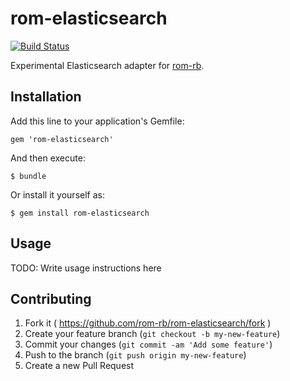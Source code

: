 [travis]: https://travis-ci.org/rom-rb/rom-elasticsearch

# rom-elasticsearch

[![Build Status](https://travis-ci.org/rom-rb/rom-elasticsearch.svg?branch=master)][travis]

Experimental Elasticsearch adapter for [rom-rb](https://github.com/rom-rb/rom).

## Installation

Add this line to your application's Gemfile:

    gem 'rom-elasticsearch'

And then execute:

    $ bundle

Or install it yourself as:

    $ gem install rom-elasticsearch

## Usage

TODO: Write usage instructions here

## Contributing

1. Fork it ( https://github.com/rom-rb/rom-elasticsearch/fork )
2. Create your feature branch (`git checkout -b my-new-feature`)
3. Commit your changes (`git commit -am 'Add some feature'`)
4. Push to the branch (`git push origin my-new-feature`)
5. Create a new Pull Request
